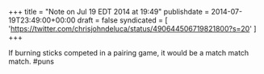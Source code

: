 +++
title = "Note on Jul 19 EDT 2014 at 19:49"
publishdate = 2014-07-19T23:49:00+00:00
draft = false
syndicated = [ 'https://twitter.com/chrisjohndeluca/status/490644506719821800?s=20' ]
+++

If burning sticks competed in a pairing game, it would be a match match match. #puns
